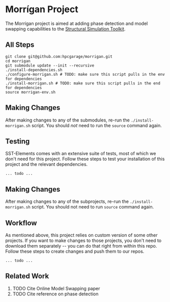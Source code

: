 # Morrígan Project

The Morrígan project is aimed at adding phase detection and model swapping capabilities to the [Structural Simulation Toolkit](https://sst-simulator.org/). 

## All Steps

```
git clone git@github.com:hpcgarage/morrigan.git
cd morrigan
git submodule update --init --recursive
./install-dependencies.sh
./configure-morrigan.sh # TODO: make sure this script pulls in the env for dependencies
./install-morrigan.sh # TODO: make sure this script pulls in the end for dependencies
source morrigan-env.sh
```

## Making Changes
After making changes to any of the submodules, re-run the `./install-morrigan.sh` script. You should _not_ need to run the `source` command again. 


## Testing
SST-Elements comes with an extensive suite of tests, most of which we don't need for this project. Follow these steps to test your installation of this project and the relevant dependencies.

```
... todo ...
```

## Making Changes
After making changes to any of the subprojects, re-run the `./install-morrigan.sh` script. You should not need to run `source` command again. 

## Workflow 
As mentioned above, this project relies on custom version of some other projects. If you want to make changes to those projects, you don't need to download them separately -- you can do that right from within this repo. Follow these steps to create changes and push them to our repos.

```
... todo ...
```

## Related Work

1. TODO Cite Online Model Swapping paper
2. TODO Cite reference on phase detection
